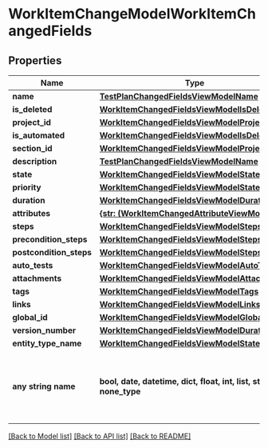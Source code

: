 # WorkItemChangeModelWorkItemChangedFields


## Properties
Name | Type | Description | Notes
------------ | ------------- | ------------- | -------------
**name** | [**TestPlanChangedFieldsViewModelName**](TestPlanChangedFieldsViewModelName.md) |  | [optional] 
**is_deleted** | [**WorkItemChangedFieldsViewModelIsDeleted**](WorkItemChangedFieldsViewModelIsDeleted.md) |  | [optional] 
**project_id** | [**WorkItemChangedFieldsViewModelProjectId**](WorkItemChangedFieldsViewModelProjectId.md) |  | [optional] 
**is_automated** | [**WorkItemChangedFieldsViewModelIsDeleted**](WorkItemChangedFieldsViewModelIsDeleted.md) |  | [optional] 
**section_id** | [**WorkItemChangedFieldsViewModelProjectId**](WorkItemChangedFieldsViewModelProjectId.md) |  | [optional] 
**description** | [**TestPlanChangedFieldsViewModelName**](TestPlanChangedFieldsViewModelName.md) |  | [optional] 
**state** | [**WorkItemChangedFieldsViewModelState**](WorkItemChangedFieldsViewModelState.md) |  | [optional] 
**priority** | [**WorkItemChangedFieldsViewModelState**](WorkItemChangedFieldsViewModelState.md) |  | [optional] 
**duration** | [**WorkItemChangedFieldsViewModelDuration**](WorkItemChangedFieldsViewModelDuration.md) |  | [optional] 
**attributes** | [**{str: (WorkItemChangedAttributeViewModel,)}**](WorkItemChangedAttributeViewModel.md) |  | [optional] 
**steps** | [**WorkItemChangedFieldsViewModelSteps**](WorkItemChangedFieldsViewModelSteps.md) |  | [optional] 
**precondition_steps** | [**WorkItemChangedFieldsViewModelSteps**](WorkItemChangedFieldsViewModelSteps.md) |  | [optional] 
**postcondition_steps** | [**WorkItemChangedFieldsViewModelSteps**](WorkItemChangedFieldsViewModelSteps.md) |  | [optional] 
**auto_tests** | [**WorkItemChangedFieldsViewModelAutoTests**](WorkItemChangedFieldsViewModelAutoTests.md) |  | [optional] 
**attachments** | [**WorkItemChangedFieldsViewModelAttachments**](WorkItemChangedFieldsViewModelAttachments.md) |  | [optional] 
**tags** | [**WorkItemChangedFieldsViewModelTags**](WorkItemChangedFieldsViewModelTags.md) |  | [optional] 
**links** | [**WorkItemChangedFieldsViewModelLinks**](WorkItemChangedFieldsViewModelLinks.md) |  | [optional] 
**global_id** | [**WorkItemChangedFieldsViewModelGlobalId**](WorkItemChangedFieldsViewModelGlobalId.md) |  | [optional] 
**version_number** | [**WorkItemChangedFieldsViewModelDuration**](WorkItemChangedFieldsViewModelDuration.md) |  | [optional] 
**entity_type_name** | [**WorkItemChangedFieldsViewModelState**](WorkItemChangedFieldsViewModelState.md) |  | [optional] 
**any string name** | **bool, date, datetime, dict, float, int, list, str, none_type** | any string name can be used but the value must be the correct type | [optional]

[[Back to Model list]](../README.md#documentation-for-models) [[Back to API list]](../README.md#documentation-for-api-endpoints) [[Back to README]](../README.md)


